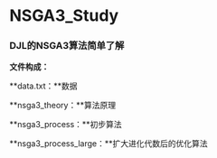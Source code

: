 # NSGA3_Study
### DJL的NSGA3算法简单了解

**文件构成：**

**data.txt：**数据

**nsga3_theory：**算法原理

**nsga3_process：**初步算法

**nsga3_process_large：**扩大进化代数后的优化算法
